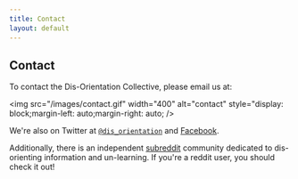```yaml
---
title: Contact
layout: default
---
```


## Contact

To contact the Dis-Orientation Collective, please email us at:

<img src="/images/contact.gif" width="400" alt="contact" style="display: block;margin-left: auto;margin-right: auto; /> 

We're also on Twitter at [`@dis_orientation`][Twitter] and [Facebook][Facebook].

Additionally, there is an independent [subreddit][Reddit] community dedicated to dis-orienting information and un-learning. If you're a reddit user, you should check it out!

[Twitter]: https://twitter.com/dis_orientation
[Facebook]: https://www.facebook.com/pages/Dis-Orientation/304944132971101
[Reddit]: http://www.reddit.com/r/disorientation/